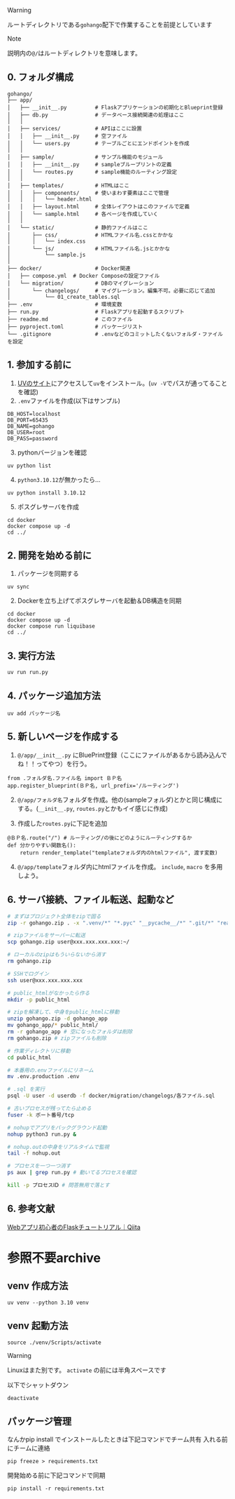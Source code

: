 > [!WARNING]  
> ルートディレクトリである`gohango`配下で作業することを前提としています

> [!NOTE]  
> 説明内の`@/`はルートディレクトリを意味します。


## 0. フォルダ構成
```
gohango/
├── app/
│   ├── __init__.py         # Flaskアプリケーションの初期化とBlueprint登録
│   ├── db.py               # データベース接続関連の処理はここ
│   │
│   ├── services/           # APIはここに設置
│   │   ├── __init__.py     # 空ファイル
│   │   └── users.py        # テーブルごとにエンドポイントを作成
│   │
│   ├── sample/             # サンプル機能のモジュール
│   │   ├── __init__.py     # sampleブループリントの定義
│   │   └── routes.py       # sample機能のルーティング設定
│   │
│   ├── templates/          # HTMLはここ
│   │   ├── components/     # 使いまわす要素はここで管理
│   │   │   └── header.html
│   │   ├── layout.html     # 全体レイアウトはこのファイルで定義
│   │   └── sample.html     # 各ページを作成していく
│   │
│   └── static/             # 静的ファイルはここ
│       ├── css/            # HTMLファイル名.cssとかかな
│       │   └── index.css
│       └── js/             # HTMLファイル名.jsとかかな
│           └── sample.js  
│
├── docker/                 # Docker関連
│   ├── compose.yml  # Docker Composeの設定ファイル
│   └── migration/          # DBのマイグレーション
│       └── changelogs/     # マイグレーション。編集不可。必要に応じて追加
│           └── 01_create_tables.sql
├── .env                    # 環境変数
├── run.py                  # Flaskアプリを起動するスクリプト
├── readme.md               # このファイル
├── pyproject.toml          # パッケージリスト
└── .gitignore              # .envなどのコミットしたくないフォルダ・ファイルを設定
```

## 1. 参加する前に
1. [UVのサイト](https://docs.astral.sh/uv/getting-started/installation/)にアクセスして`uv`をインストール。(`uv -V`でパスが通ってることを確認)
2. `.env`ファイルを作成(以下はサンプル)
```
DB_HOST=localhost
DB_PORT=65435
DB_NAME=gohango
DB_USER=root
DB_PASS=password
```

3. pythonバージョンを確認
```
uv python list
```
4. `python3.10.12`が無かったら...
```
uv python install 3.10.12
```

5. ポスグレサーバを作成
```
cd docker
docker compose up -d
cd ../
```

## 2. 開発を始める前に
1. パッケージを同期する
```
uv sync
```

2. Dockerを立ち上げてポスグレサーバを起動＆DB構造を同期
```
cd docker
docker compose up -d
docker compose run liquibase
cd ../
```

## 3. 実行方法
```
uv run run.py
```

## 4. パッケージ追加方法
```
uv add パッケージ名
```

## 5. 新しいページを作成する
1. `@/app/__init__.py` にBluePrint登録（ここにファイルがあるから読み込んでね！！ってやつ）を行う。
  ```
  from .フォルダ名.ファイル名 import ＢＰ名
  app.register_blueprint(ＢＰ名, url_prefix='/ルーティング')
  ```
2. `@/app/フォルダ名`フォルダを作成。他の(sampleフォルダ)とかと同じ構成にする。(`__init__.py`, `routes.py`とかもイイ感じに作成)

3. 作成した`routes.py`に下記を追加
  ```
  @ＢＰ名.route("/") # ルーティング/の後にどのようにルーティングするか
  def 分かりやすい関数名():
      return render_template("templateフォルダ内のhtmlファイル", 渡す変数)
  ```

4. `@/app/template`フォルダ内にhtmlファイルを作成。
  `include`, `macro` を多用しよう。

## 6. サーバ接続、ファイル転送、起動など
```bash
# まずはプロジェクト全体をzipで固る
zip -r gohango.zip . -x ".venv/*" "*.pyc" "__pycache__/*" ".git/*" "readme.pdf" "gohango.zip"

# zipファイルをサーバーに転送
scp gohango.zip user@xxx.xxx.xxx.xxx:~/

# ローカルのzipはもういらないから消す
rm gohango.zip

# SSHでログイン
ssh user@xxx.xxx.xxx.xxx

# public_htmlがなかったら作る
mkdir -p public_html

# zipを解凍して、中身をpublic_htmlに移動
unzip gohango.zip -d gohango_app
mv gohango_app/* public_html/
rm -r gohango_app # 空になったフォルダは削除
rm gohango.zip # zipファイルも削除

# 作業ディレクトリに移動
cd public_html

# 本番用の.envファイルにリネーム
mv .env.production .env

# .sql を実行
psql -U user -d userdb -f docker/migration/changelogs/各ファイル.sql

# 古いプロセスが残ってたら止める
fuser -k ポート番号/tcp

# nohupでアプリをバックグラウンド起動
nohup python3 run.py &

# nohup.outの中身をリアルタイムで監視
tail -f nohup.out

# プロセスを一つ一つ消す
ps aux | grep run.py # 動いてるプロセスを確認

kill -p プロセスⅠⅮ # 問答無用で落とす
```

## 6. 参考文献
[Webアプリ初心者のFlaskチュートリアル｜Qiita](https://qiita.com/usaitoen/items/0184973e9de0ea9011ed)


# 参照不要archive

## venv 作成方法
```
uv venv --python 3.10 venv
```

## venv 起動方法

```
source ./venv/Scripts/activate
```

> [!WARNING]
> Linuxはまた別です。 
> `activate` の前には半角スペースです

以下でシャットダウン
```
deactivate
```

## パッケージ管理

なんかpip install でインストールしたときは下記コマンドでチーム共有
入れる前にチームに連絡
```
pip freeze > requirements.txt
```

開発始める前に下記コマンドで同期
```
pip install -r requirements.txt
```

